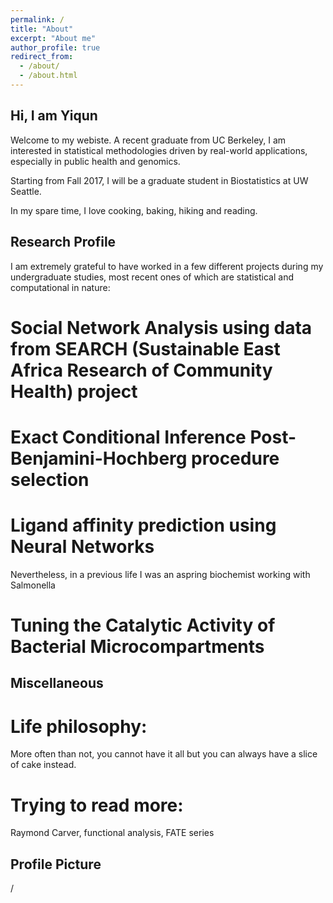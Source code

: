 ```yaml
---
permalink: /
title: "About"
excerpt: "About me"
author_profile: true
redirect_from: 
  - /about/
  - /about.html
---
```

## Hi, I am Yiqun 
Welcome to my webiste. A recent graduate from UC Berkeley, I am interested in statistical methodologies driven by real-world applications, especially in public health and genomics. 

Starting from Fall 2017, I will be a graduate student in Biostatistics at UW Seattle.

In my spare time, I love cooking, baking, hiking and reading.

## Research Profile

I am extremely grateful to have worked in a few different projects during my undergraduate studies, most recent ones of which are  statistical and computational in nature:

# Social Network Analysis using data from SEARCH (Sustainable East Africa Research of Community Health) project 

# Exact Conditional Inference Post-Benjamini-Hochberg procedure selection

# Ligand affinity prediction using Neural Networks

Nevertheless, in a previous life I was an aspring biochemist working with Salmonella

# Tuning the Catalytic Activity of Bacterial Microcompartments

## Miscellaneous 

# Life philosophy: 
More often than not, you cannot have it all but you can always have a slice of cake instead.
# Trying to read more: 
Raymond Carver, functional analysis, FATE series

## Profile Picture

/
